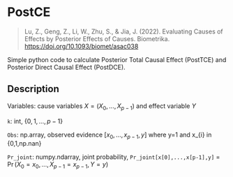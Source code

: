 # PostCE
> Lu, Z., Geng, Z., Li, W., Zhu, S., & Jia, J. (2022). Evaluating Causes of Effects by Posterior Effects of Causes. Biometrika. https://doi.org/10.1093/biomet/asac038

Simple python code to calculate Posterior Total Causal Effect (PostTCE) and Posterior Direct Causal Effect (PostDCE).

## Description

Variables: cause variables $X=(X_{0},...,X_{p-1})$ and effect variable $Y$

`k`: int, $\{0,1,...,p-1\}$

`Obs`: np.array, observed evidence $[x_0,...,x_{p-1},y]$ where y=1 and x_{i} in {0,1,np.nan}

`Pr_joint`: numpy.ndarray, joint probability, `Pr_joint[x[0],...,x[p-1],y]` = $\Pr(X_{0}=x_0,...,X_{p-1}=x_{p-1},Y=y)$
